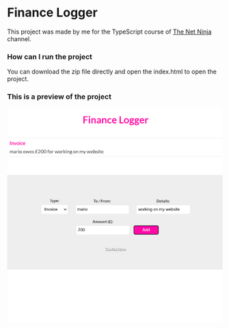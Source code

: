 # Finance Logger

This project was made by me for the TypeScript course of [The Net Ninja](https://www.youtube.com/@NetNinja) channel.

### How can I run the project

You can download the zip file directly and open the index.html to open the project.

### This is a preview of the project

![Preview](./finance-logger.png)
